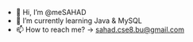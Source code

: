 - 👋 Hi, I’m @meSAHAD
- 🌱 I’m currently learning Java & MySQL
- 📫 How to reach me? -> sahad.cse8.bu@gmail.com

<!---
meSAHAD/meSAHAD is a ✨ special ✨ repository because its `README.md` (this file) appears on your GitHub profile.
You can click the Preview link to take a look at your changes.
--->
